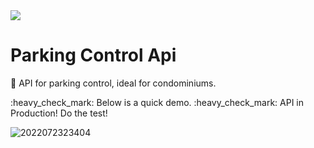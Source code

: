  <img src="https://img.shields.io/static/v1?label=spring&message=framework&color=blue&style=for-the-badge&logo=SPRING"/>

# Parking Control Api 

:small_blue_diamond: API for parking control, ideal for condominiums.
<p >
:heavy_check_mark: Below is a quick demo.
:heavy_check_mark: API in Production! Do the test!
<p/>

<p align="center">

![2022072323404](https://user-images.githubusercontent.com/69878839/180629890-0f23161c-3447-41b3-9649-6ba9ea009ef0.gif) 

<p/>
